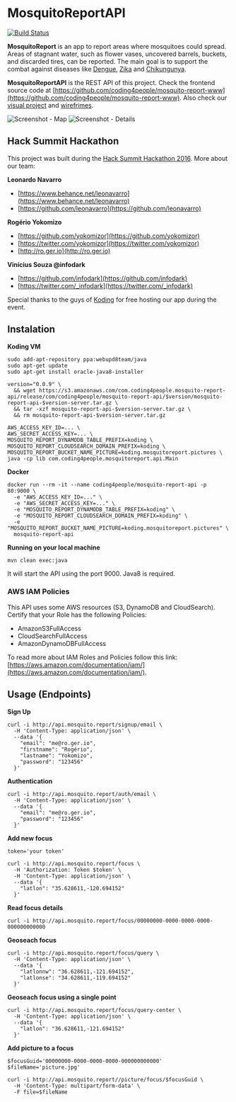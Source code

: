 # MosquitoReportAPI

[![Build Status](https://travis-ci.org/coding4people/mosquito-report-api.svg)](https://travis-ci.org/coding4people/mosquito-report-api)

**MosquitoReport** is an app to report areas where mosquitoes could spread. Areas of stagnant water, such as flower vases, uncovered barrels, buckets, and discarded tires, can be reported. The main goal is to support the combat against diseases like [Dengue](https://en.wikipedia.org/wiki/Dengue_fever), [Zika](https://en.wikipedia.org/wiki/Zika_fever) and [Chikungunya](https://en.wikipedia.org/wiki/Chikungunya).

**MosquitoReportAPI** is the REST API of this project. Check the frontend source code at [https://github.com/coding4people/mosquito-report-www](https://github.com/coding4people/mosquito-report-www). Also check our [visual project](https://s3.amazonaws.com/coding4people.com/mosquito.report/mosquito.report.visual.png) and [wirefrimes](https://s3.amazonaws.com/coding4people.com/mosquito.report/mosquito.report.wireframe.png).

<div>
  <img alt="Screenshot - Map" src="https://s3.amazonaws.com/coding4people.com/mosquito.report/mosquito.report.screenshot.map.png">
  <img alt="Screenshot - Details" src="https://s3.amazonaws.com/coding4people.com/mosquito.report/mosquito.report.screenshot.details.png">
</div>

## Hack Summit Hackathon

This project was built during the [Hack Summit Hackathon 2016](https://www.koding.com/Hackathon). More about our team:

**Leonardo Navarro**

  * [https://www.behance.net/leonavarro](https://www.behance.net/leonavarro)
  * [https://github.com/leonavarro](https://github.com/leonavarro)
  
 
**Rogério Yokomizo**

  * [https://github.com/yokomizor](https://github.com/yokomizor)
  * [https://twitter.com/yokomizor](https://twitter.com/yokomizor)
  * [http://ro.ger.io](http://ro.ger.io)


**Vinícius Souza @infodark**
  
  * [https://github.com/infodark](https://github.com/infodark)
  * [https://twitter.com/_infodark](https://twitter.com/_infodark)
  
  
Special thanks to the guys of [Koding](https://www.koding.com/) for free hosting our app during the event.


## Instalation

**Koding VM**

```
sudo add-apt-repository ppa:webupd8team/java
sudo apt-get update
sudo apt-get install oracle-java8-installer

version="0.0.9" \
  && wget https://s3.amazonaws.com/com.coding4people.mosquito-report-api/release/com/coding4people/mosquito-report-api/$version/mosquito-report-api-$version-server.tar.gz \
  && tar -xzf mosquito-report-api-$version-server.tar.gz \
  && rm mosquito-report-api-$version-server.tar.gz
  
AWS_ACCESS_KEY_ID=... \
AWS_SECRET_ACCESS_KEY=... \
MOSQUITO_REPORT_DYNAMODB_TABLE_PREFIX=koding \
MOSQUITO_REPORT_CLOUDSEARCH_DOMAIN_PREFIX=koding \
MOSQUITO_REPORT_BUCKET_NAME_PICTURE=koding.mosquitoreport.pictures \
java -cp lib com.coding4people.mosquitoreport.api.Main
```


**Docker**

```
docker run --rm -it --name coding4people/mosquito-report-api -p 80:9000 \
  -e "AWS_ACCESS_KEY_ID=..." \
  -e "AWS_SECRET_ACCESS_KEY=..." \
  -e "MOSQUITO_REPORT_DYNAMODB_TABLE_PREFIX=koding" \
  -e "MOSQUITO_REPORT_CLOUDSEARCH_DOMAIN_PREFIX=koding" \
  -e "MOSQUITO_REPORT_BUCKET_NAME_PICTURE=koding.mosquitoreport.pictures" \
  mosquito-report-api
```


**Running on your local machine**

```
mvn clean exec:java
```

It will start the API using the port 9000. Java8 is required.


### AWS IAM Policies

This API uses some AWS resources (S3, DynamoDB and CloudSearch). Certify that your Role has the following Policies:

  * AmazonS3FullAccess
  * CloudSearchFullAccess
  * AmazonDynamoDBFullAccess
  
To read more about IAM Roles and Policies follow this link: [https://aws.amazon.com/documentation/iam/](https://aws.amazon.com/documentation/iam/).
  

## Usage (Endpoints)

**Sign Up**

```
curl -i http://api.mosquito.report/signup/email \
  -H 'Content-Type: application/json' \
  --data '{
    "email": "me@ro.ger.io",
    "firstname": "Rogério",
    "lastname": "Yokomizo",
    "password": "123456"
  }'
```


**Authentication**

```
curl -i http://api.mosquito.report/auth/email \
  -H 'Content-Type: application/json' \
  --data '{
    "email": "me@ro.ger.io",
    "password": "123456"
  }'
```


**Add new focus**

```
token='your token'

curl -i http://api.mosquito.report/focus \
  -H 'Authorization: Token $token' \
  -H 'Content-Type: application/json' \
  --data '{
    "latlon": "35.628611,-120.694152"
  }'
```

**Read focus details**

```
curl -i http://api.mosquito.report/focus/00000000-0000-0000-0000-000000000000
```

**Geoseach focus**

```
curl -i http://api.mosquito.report/focus/query \
  -H 'Content-Type: application/json' \
  --data '{
    "latlonnw": "36.628611,-121.694152",
    "latlonse": "34.628611,-119.694152"
  }'
```


**Geoseach focus using a single point**

```
curl -i http://api.mosquito.report/focus/query-center \
  -H 'Content-Type: application/json' \
  --data '{
    "latlon": "36.628611,-121.694152"
  }'
```


**Add picture to a focus**

```
$focusGuid='00000000-0000-0000-0000-000000000000'
$fileName='picture.jpg'

curl -i http://api.mosquito.report//picture/focus/$focusGuid \
  -H 'Content-Type: multipart/form-data' \
  -F file=$fileName
```


